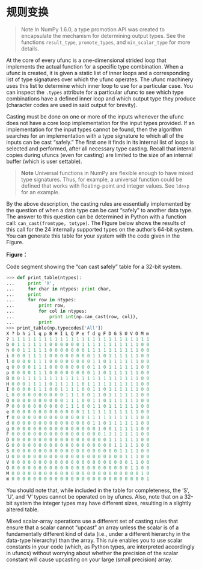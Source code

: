 # 规则变换

> Note
> In NumPy 1.6.0, a type promotion API was created to encapsulate the mechanism for determining output types. See the functions ``result_type``, ``promote_types``, and ``min_scalar_type`` for more details.

At the core of every ufunc is a one-dimensional strided loop that implements the actual function for a specific type combination. When a ufunc is created, it is given a static list of inner loops and a corresponding list of type signatures over which the ufunc operates. The ufunc machinery uses this list to determine which inner loop to use for a particular case. You can inspect the ``.types`` attribute for a particular ufunc to see which type combinations have a defined inner loop and which output type they produce (character codes are used in said output for brevity).

Casting must be done on one or more of the inputs whenever the ufunc does not have a core loop implementation for the input types provided. If an implementation for the input types cannot be found, then the algorithm searches for an implementation with a type signature to which all of the inputs can be cast “safely.” The first one it finds in its internal list of loops is selected and performed, after all necessary type casting. Recall that internal copies during ufuncs (even for casting) are limited to the size of an internal buffer (which is user settable).

> **Note**
> Universal functions in NumPy are flexible enough to have mixed type signatures. Thus, for example, a universal function could be defined that works with floating-point and integer values. See ``ldexp`` for an example.

By the above description, the casting rules are essentially implemented by the question of when a data type can be cast “safely” to another data type. The answer to this question can be determined in Python with a function call: ``can_cast(fromtype, totype)``. The Figure below shows the results of this call for the 24 internally supported types on the author’s 64-bit system. You can generate this table for your system with the code given in the Figure.

**Figure：**

Code segment showing the “can cast safely” table for a 32-bit system.

```python
>>> def print_table(ntypes):
...     print 'X',
...     for char in ntypes: print char,
...     print
...     for row in ntypes:
...         print row,
...         for col in ntypes:
...             print int(np.can_cast(row, col)),
...         print
>>> print_table(np.typecodes['All'])
X ? b h i l q p B H I L Q P e f d g F D G S U V O M m
? 1 1 1 1 1 1 1 1 1 1 1 1 1 1 1 1 1 1 1 1 1 1 1 1 1 1
b 0 1 1 1 1 1 1 0 0 0 0 0 0 1 1 1 1 1 1 1 1 1 1 1 0 0
h 0 0 1 1 1 1 1 0 0 0 0 0 0 0 1 1 1 1 1 1 1 1 1 1 0 0
i 0 0 0 1 1 1 1 0 0 0 0 0 0 0 0 1 1 0 1 1 1 1 1 1 0 0
l 0 0 0 0 1 1 1 0 0 0 0 0 0 0 0 1 1 0 1 1 1 1 1 1 0 0
q 0 0 0 0 1 1 1 0 0 0 0 0 0 0 0 1 1 0 1 1 1 1 1 1 0 0
p 0 0 0 0 1 1 1 0 0 0 0 0 0 0 0 1 1 0 1 1 1 1 1 1 0 0
B 0 0 1 1 1 1 1 1 1 1 1 1 1 1 1 1 1 1 1 1 1 1 1 1 0 0
H 0 0 0 1 1 1 1 0 1 1 1 1 1 0 1 1 1 1 1 1 1 1 1 1 0 0
I 0 0 0 0 1 1 1 0 0 1 1 1 1 0 0 1 1 0 1 1 1 1 1 1 0 0
L 0 0 0 0 0 0 0 0 0 0 1 1 1 0 0 1 1 0 1 1 1 1 1 1 0 0
Q 0 0 0 0 0 0 0 0 0 0 1 1 1 0 0 1 1 0 1 1 1 1 1 1 0 0
P 0 0 0 0 0 0 0 0 0 0 1 1 1 0 0 1 1 0 1 1 1 1 1 1 0 0
e 0 0 0 0 0 0 0 0 0 0 0 0 0 1 1 1 1 1 1 1 1 1 1 1 0 0
f 0 0 0 0 0 0 0 0 0 0 0 0 0 0 1 1 1 1 1 1 1 1 1 1 0 0
d 0 0 0 0 0 0 0 0 0 0 0 0 0 0 0 1 1 0 1 1 1 1 1 1 0 0
g 0 0 0 0 0 0 0 0 0 0 0 0 0 0 0 0 1 0 0 1 1 1 1 1 0 0
F 0 0 0 0 0 0 0 0 0 0 0 0 0 0 0 0 0 1 1 1 1 1 1 1 0 0
D 0 0 0 0 0 0 0 0 0 0 0 0 0 0 0 0 0 0 1 1 1 1 1 1 0 0
G 0 0 0 0 0 0 0 0 0 0 0 0 0 0 0 0 0 0 0 1 1 1 1 1 0 0
S 0 0 0 0 0 0 0 0 0 0 0 0 0 0 0 0 0 0 0 0 1 1 1 1 0 0
U 0 0 0 0 0 0 0 0 0 0 0 0 0 0 0 0 0 0 0 0 0 1 1 1 0 0
V 0 0 0 0 0 0 0 0 0 0 0 0 0 0 0 0 0 0 0 0 0 0 1 1 0 0
O 0 0 0 0 0 0 0 0 0 0 0 0 0 0 0 0 0 0 0 0 0 0 1 1 0 0
M 0 0 0 0 0 0 0 0 0 0 0 0 0 0 0 0 0 0 0 0 0 0 0 0 1 0
m 0 0 0 0 0 0 0 0 0 0 0 0 0 0 0 0 0 0 0 0 0 0 0 0 0 1
```

You should note that, while included in the table for completeness, the ‘S’, ‘U’, and ‘V’ types cannot be operated on by ufuncs. Also, note that on a 32-bit system the integer types may have different sizes, resulting in a slightly altered table.

Mixed scalar-array operations use a different set of casting rules that ensure that a scalar cannot “upcast” an array unless the scalar is of a fundamentally different kind of data (i.e., under a different hierarchy in the data-type hierarchy) than the array. This rule enables you to use scalar constants in your code (which, as Python types, are interpreted accordingly in ufuncs) without worrying about whether the precision of the scalar constant will cause upcasting on your large (small precision) array.